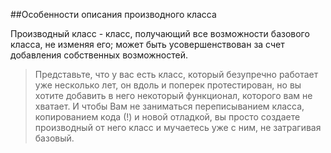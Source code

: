 ##Особенности описания производного класса

Производный класс - класс, получающий все возможности базового класса, не изменяя его; может быть усовершенствован за счет добавления собственных возможностей.

>Представьте, что у вас есть класс, который безупречно работает уже несколько лет, он вдоль и поперек протестирован, но вы хотите добавить в него некоторый функционал, которого вам не хватает. И чтобы Вам не заниматься переписыванием класса, копированием кода (!) и новой отладкой, вы просто создаете производный от него класс и мучаетесь уже с ним, не затрагивая базовый. 

